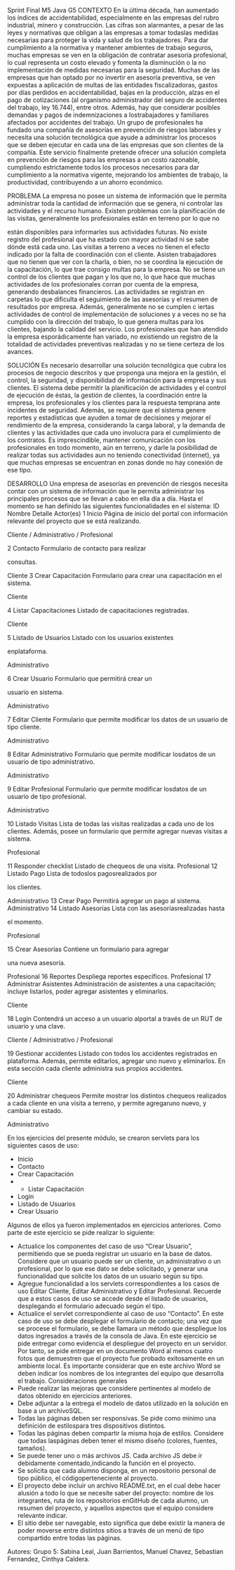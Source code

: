 Sprint Final M5 Java G5
CONTEXTO
En la última década, han aumentado los índices de accidentabilidad, especialmente en las
empresas del rubro industrial, minero y construcción. Las cifras son alarmantes, a pesar de las
leyes y normativas que obligan a las empresas a tomar todaslas medidas necesarias para proteger
la vida y salud de los trabajadores. Para dar cumplimiento a la normativa y mantener ambientes
de trabajo seguros, muchas empresas se ven en la obligación de contratar asesoría profesional,
lo cual representa un costo elevado y fomenta la disminución o la no implementación de medidas
necesarias para la seguridad. Muchas de las empresas que han optado por no invertir en asesoría
preventiva, se ven expuestas a aplicación de multas de las entidades fiscalizadoras, gastos por
días perdidos en accidentabilidad, bajas en la producción, alzas en el pago de cotizaciones (al
organismo administrador del seguro de accidentes del trabajo, ley 16.744), entre otros. Además,
hay que considerar posibles demandas y pagos de indemnizaciones a lostrabajadores y familiares
afectados por accidentes del trabajo.
Un grupo de profesionales ha fundado una compañía de asesorías en prevención de riesgos
laborales y necesita una solución tecnológica que ayude a administrar los procesos que se deben
ejecutar en cada una de las empresas que son clientes de la compañía. Este servicio finalmente
pretende ofrecer una solución completa en prevención de riesgos para las empresas a un costo
razonable, cumpliendo estrictamente todos los procesos necesarios para dar cumplimiento a la
normativa vigente, mejorando los ambientes de trabajo, la productividad, contribuyendo a un
ahorro económico.

PROBLEMA
La empresa no posee un sistema de información que le permita administrar toda la cantidad de
información que se genera, ni controlar las actividades y el recurso humano. Existen problemas
con la planificación de las visitas, generalmente los profesionales están en terreno por lo que no

están disponibles para informarles sus actividades futuras. No existe registro del profesional que
ha estado con mayor actividad ni se sabe dónde está cada uno.
Las visitas a terreno a veces no tienen el efecto indicado por la falta de coordinación con el cliente.
Asisten trabajadores que no tienen que ver con la charla, o bien, no se coordina la ejecución de
la capacitación, lo que trae consigo multas para la empresa. No se tiene un control de los clientes
que pagan y los que no, lo que hace que muchas actividades de los profesionales corran por
cuenta de la empresa, generando desbalances financieros. Las actividades se registran en
carpetas lo que dificulta el seguimiento de las asesorías y el resumen de resultados por empresa.
Además, generalmente no se cumplen c iertas actividades de control de implementación de
soluciones y a veces no se ha cumplido con la dirección del trabajo, lo que genera multas para los
clientes, bajando la calidad del servicio. Los profesionales que han atendido la empresa
esporádicamente han variado, no existiendo un registro de la totalidad de actividades preventivas
realizadas y no se tiene certeza de los avances.

SOLUCIÓN
Es necesario desarrollar una solución tecnológica que cubra los procesos de negocio descritos y
que proponga una mejora en la gestión, el control, la seguridad, y disponibilidad de información
para la empresa y sus clientes. El sistema debe permitir la planificación de actividades y el control
de ejecución de éstas, la gestión de clientes, la coordinación entre la empresa, los profesionales
y los clientes para la respuesta temprana ante incidentes de seguridad. Además, se requiere que
el sistema genere reportes y estadísticas que ayuden a tomar de decisiones y mejorar el
rendimiento de la empresa, considerando la carga laboral, y la demanda de clientes y las
actividades que cada uno involucra para el cumplimiento de los contratos. Es imprescindible,
mantener comunicación con los profesionales en todo momento, aún en terreno, y darle la
posibilidad de realizar todas sus actividades aun no teniendo conectividad (internet), ya que
muchas empresas se encuentran en zonas donde no hay conexión de ese tipo.

DESARROLLO
Una empresa de asesorías en prevención de riesgos necesita contar con un sistema de información
que le permita administrar los principales procesos que se llevan a cabo en ella día a día.
Hasta el momento se han definido las siguientes funcionalidades en el sistema:
ID Nombre Detalle Actor(es)
1 Inicio Página de inicio del portal con
información relevante del proyecto
que se está realizando.

Cliente /
Administrativo /
Profesional

2 Contacto Formulario de contacto para realizar

consultas.

Cliente
3 Crear Capacitación Formulario para crear una
capacitación en el sistema.

Cliente

4 Listar Capacitaciones Listado de capacitaciones
registradas.

Cliente

5 Listado de Usuarios Listado con los usuarios existentes

enplataforma.

Administrativo

6 Crear Usuario Formulario que permitirá crear un

usuario en sistema.

Administrativo

7 Editar Cliente Formulario que permite modificar los
datos de un usuario de tipo cliente.

Administrativo

8 Editar Administrativo Formulario que permite modificar
losdatos de un usuario
de tipo
administrativo.

Administrativo

9 Editar Profesional Formulario que permite modificar
losdatos de un usuario
de tipo
profesional.

Administrativo

10 Listado Visitas Lista de todas las visitas realizadas a
cada uno de los clientes. Además,
posee un formulario que permite
agregar nuevas visitas a sistema.

Profesional

11 Responder checklist Listado de chequeos de una visita. Profesional
12 Listado Pago Lista de todoslos pagosrealizados por

los clientes.

Administrativo
13 Crear Pago Permitirá agregar un pago al sistema. Administrativo
14 Listado Asesorías Lista con las asesoríasrealizadas hasta

el momento.

Profesional

15 Crear Asesorías Contiene un formulario para agregar

una nueva asesoría.

Profesional
16 Reportes Despliega reportes específicos. Profesional
17 Administrar Asistentes Administración de asistentes a una
capacitación; incluye listarlos,
poder
agregar asistentes y eliminarlos.

Cliente

18 Login Contendrá un acceso a un usuario
alportal a través de un RUT de
usuario y
una clave.

Cliente /
Administrativo /
Profesional

19 Gestionar accidentes Listado con todos los accidentes
registrados en plataforma. Además,
permite editarlos, agregar uno nuevo
y eliminarlos. En esta sección cada
cliente administra sus propios
accidentes.

Cliente

20 Administrar chequeos Permite mostrar los distintos
chequeos realizados a cada cliente
en
una visita a terreno, y permite
agregaruno nuevo, y cambiar su
estado.

Administrativo

En los ejercicios del presente módulo, se crearon servlets para los siguientes casos de uso:
- Inicio
- Contacto
- Crear Capacitación
- - Listar Capacitación
- Login
- Listado de Usuarios
- Crear Usuario

Algunos de ellos ya fueron implementados en ejercicios anteriores. Como parte de este ejercicio
se pide realizar lo siguiente:
- Actualice los componentes del caso de uso “Crear Usuario”, permitiendo que se pueda
registrar un usuario en la base de datos. Considere que un usuario puede ser un cliente,
un administrativo o un profesional, por lo que ese dato se debe solicitado, y generar
una funcionalidad que solicite los datos de un usuario según su tipo.
- Agregue funcionalidad a los servlets correspondientes a los casos de uso Editar Cliente,
Editar Administrativo y Editar Profesional. Recuerde que a estos casos de uso se accede
desde el listado de usuarios, desplegando el formulario adecuado según el tipo.
- Actualice el servlet correspondiente al caso de uso “Contacto”. En este caso de uso se
debe desplegar el formulario de contacto; una vez que se procese el formulario, se debe
llamara un método que despliegue los datos ingresados a través de la consola de Java.
En este ejercicio se pide entregar como evidencia el despliegue del proyecto en un servidor. Por
tanto, se pide entregar en un documento Word al menos cuatro fotos que demuestren que el
proyecto fue probado exitosamente en un ambiente local. Es importante considerar que en este
archivo Word se deben indicar los nombres de los integrantes del equipo que desarrolla el
trabajo.
Consideraciones generales
- Puede realizar las mejoras que considere pertinentes al modelo de datos obtenido en
ejercicios anteriores.
- Debe adjuntar a la entrega el modelo de datos utilizado en la solución en base a un
archivoSQL.
- Todas las páginas deben ser responsivas. Se pide como mínimo una definición de
estilospara tres dispositivos distintos.
- Todas las páginas deben compartir la misma hoja de estilos. Considere que todas
laspáginas deben tener el mismo diseño (colores, fuentes, tamaños).
- Se puede tener uno o más archivos JS. Cada archivo JS debe ir debidamente
comentado,indicando la función en el proyecto.
- Se solicita que cada alumno disponga, en un repositorio personal de tipo público, el
códigoperteneciente al proyecto.
- El proyecto debe incluir un archivo README.txt, en el cual debe hacer alusión a todo lo
que se necesite saber del proyecto: nombre de los integrantes, ruta de los repositorios
enGitHub de cada alumno, un resumen del proyecto, y aquellos aspectos que el equipo
considere relevante indicar.
- El sitio debe ser navegable, esto significa que debe existir la manera de poder moverse
entre distintos sitios a través de un menú de tipo compartido entre todas las páginas.

Autores:
Grupo 5: 
Sabina Leal, Juan Barrientos, Manuel Chavez, Sebastian Fernandez, Cinthya Caldera.
